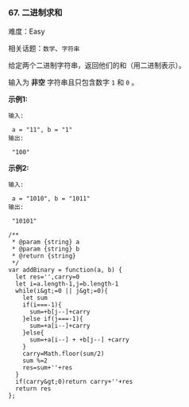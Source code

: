 ### 67. 二进制求和

难度：Easy

相关话题：`数学`、`字符串`

给定两个二进制字符串，返回他们的和（用二进制表示）。



输入为 **非空** 字符串且只包含数字 `1` 和 `0` 。



 **示例1:** 





```
输入:

 a = "11", b = "1"
输出:

 "100"
```

 **示例2:** 





```
输入:

 a = "1010", b = "1011"
输出:

 "10101"
```


```
/**
 * @param {string} a
 * @param {string} b
 * @return {string}
 */
var addBinary = function(a, b) {
  let res='',carry=0
  let i=a.length-1,j=b.length-1
  while(i&gt;=0 || j&gt;=0){
    let sum
    if(i===-1){
      sum=+b[j--]+carry
    }else if(j===-1){
      sum=+a[i--]+carry
    }else{
      sum=+a[i--] + +b[j--] +carry
    }
    carry=Math.floor(sum/2)
    sum %=2
    res=sum+''+res
  }
  if(carry&gt;0)return carry+''+res
  return res
};



```
